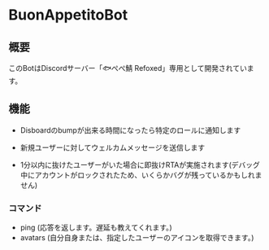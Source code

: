 # BuonAppetitoBot

## 概要
このBotはDiscordサーバー「🐟️ぺぺ鯖 Refoxed」専用として開発されています。

## 機能

- Disboardのbumpが出来る時間になったら特定のロールに通知します

- 新規ユーザーに対してウェルカムメッセージを送信します

- 1分以内に抜けたユーザーがいた場合に即抜けRTAが実施されます(デバッグ中にアカウントがロックされたため、いくらかバグが残っているかもしれません)

### コマンド
- ping (応答を返します。遅延も教えてくれます。)
- avatars (自分自身または、指定したユーザーのアイコンを取得できます。)

